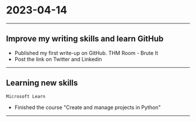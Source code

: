 # 2023-04-14

---

## Improve my writing skills and learn GitHub

- Published my first write-up on GitHub. THM Room - Brute It
- Post the link on Twitter and Linkedin

---

## Learning new skills

`Microsoft Learn`

- Finished the course "Create and manage projects in Python"

---
